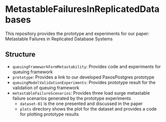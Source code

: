 # MetastableFailuresInReplicatedDatabases
This repository provides the prototype and experiments for our paper: Metastable Failures in Replicated Database Systems

## Structure
* `queuingFrameworkFormMetastability`: Provides code and experiments for queuing framework
* `prototype`: Provides a link to our developed PaxosPostgres prototype
* `queuingModelValidationExperiments`: Provides prototype result for the validation of queuing framework
* `metastableFailureScenarios`: Provides three load surge metastable failure scenarios generated by the prototype experiments
  * `dataset-01` is the one presented and discussed in the paper
  * `plots` directory shows the plot for the dataset and provides a code for plotting prototype results 
